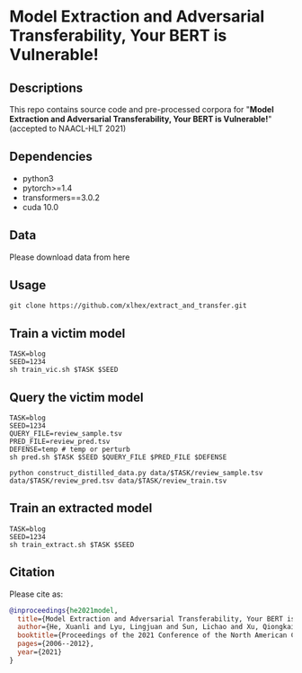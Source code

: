 # Model Extraction and Adversarial Transferability, Your BERT is Vulnerable!

## Descriptions
This repo contains source code and pre-processed corpora for "**Model Extraction and Adversarial Transferability, Your BERT is Vulnerable!**" (accepted to NAACL-HLT 2021)


## Dependencies
* python3
* pytorch>=1.4
* transformers==3.0.2
* cuda 10.0

## Data
Please download data from here

## Usage
```shell
git clone https://github.com/xlhex/extract_and_transfer.git
```

## Train a victim model
```shell
TASK=blog
SEED=1234
sh train_vic.sh $TASK $SEED
```

## Query the victim model
```shell
TASK=blog
SEED=1234
QUERY_FILE=review_sample.tsv
PRED_FILE=review_pred.tsv
DEFENSE=temp # temp or perturb
sh pred.sh $TASK $SEED $QUERY_FILE $PRED_FILE $DEFENSE

python construct_distilled_data.py data/$TASK/review_sample.tsv data/$TASK/review_pred.tsv data/$TASK/review_train.tsv
```

## Train an extracted model
```shell
TASK=blog
SEED=1234
sh train_extract.sh $TASK $SEED
```

## Citation
Please cite as:

```bibtex
@inproceedings{he2021model,
  title={Model Extraction and Adversarial Transferability, Your BERT is Vulnerable!},
  author={He, Xuanli and Lyu, Lingjuan and Sun, Lichao and Xu, Qiongkai},
  booktitle={Proceedings of the 2021 Conference of the North American Chapter of the Association for Computational Linguistics: Human Language Technologies},
  pages={2006--2012},
  year={2021}
}
```
